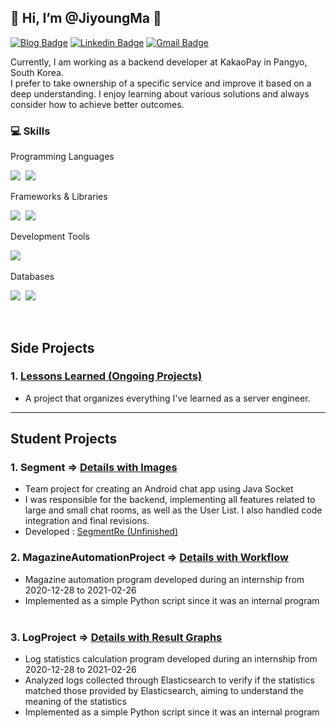 <!---
JiyoungMa/JiyoungMa is a ✨ special ✨ repository because its `README.md` (this file) appears on your GitHub profile.
You can click the Preview link to take a look at your changes.
--->

<h2>🐥 Hi, I’m @JiyoungMa 🐥</h2>

<p>

[![Blog Badge](http://img.shields.io/badge/-Tech%20blog-black?style=flat-square&logo=github&link=https://jiyoungma.github.io/)](https://jiyoungma.github.io/)
[![Linkedin Badge](https://img.shields.io/badge/-LinkedIn-blue?style=flat-square&logo=Linkedin&logoColor=white&link=https://https://www.linkedin.com/in/jiyoung-ma-449b45264/)](https://www.linkedin.com/in/jiyoung-ma-449b45264/)
[![Gmail Badge](https://img.shields.io/badge/Gmail-d14836?style=flat-square&logo=Gmail&logoColor=white&link=mailto:tiger980424@gmail.com)](mailto:tiger980424@gmail.com)

</p>

Currently, I am working as a backend developer at KakaoPay  in Pangyo, South Korea. <br>
I prefer to take ownership of a specific service and improve it based on a deep understanding. I enjoy learning about various solutions and always consider how to achieve better outcomes.

<h3>💻 Skills</h3>

Programming Languages
<p>
<img src="https://img.shields.io/badge/Java-007396?style=flat-square&logo=Java&logoColor=white"/></a>&nbsp
<img src="https://img.shields.io/badge/Kotlin-7F52FF?style=flat-squar&logo=Kotlin&logoColor=white"/></a>&nbsp
</p>

Frameworks & Libraries
<p>
<img src="https://img.shields.io/badge/SpringBoot-6DB33F?style=flat-square&logo=springboot&logoColor=white"/></a>&nbsp
<img src="https://img.shields.io/badge/ApacheKafka-231F20?style=flat-squar&logo=apachekafka&logoColor=white"/></a>&nbsp
</p>

Development Tools
<p>
<img src="https://img.shields.io/badge/Github-181717?style=flat-square&logo=github&logoColor=white"/></a>&nbsp
</p>

Databases
<p>
<img src="https://img.shields.io/badge/MySql-4479A1?style=flat-square&logo=mysql&logoColor=white"/></a>&nbsp
<img src="https://img.shields.io/badge/Redis-FF4438?style=flat-squar&logo=redis&logoColor=white"/></a>&nbsp
</p>

<br>

<h2> Side Projects </h2>
<h3> 1. <a href = "https://github.com/JiyoungMa/Lessons-Learned">Lessons Learned (Ongoing Projects)</a></h3>

- A project that organizes everything I've learned as a server engineer.

---

<h2>Student Projects</h2>
<h3>1. Segment => <a href = "https://github.com/CYJ1/segment"> Details with Images </a> </h3>

 - Team project for creating an Android chat app using Java Socket <br>
 - I was responsible for the backend, implementing all features related to large and small chat rooms, as well as the User List. I also handled code integration and final revisions.<br>
 - Developed : <a href = "https://github.com/JiyoungMa/SegmentRe"> SegmentRe (Unfinished) </a>


<h3>2. MagazineAutomationProject => <a href = "https://github.com/JiyoungMa/MagazineAutomationProject"> Details with Workflow </a> </h3>

- Magazine automation program developed during an internship from 2020-12-28 to 2021-02-26
- Implemented as a simple Python script since it was an internal program<br><br>


<h3>3. LogProject => <a href = "https://github.com/JiyoungMa/LogProject"> Details with Result Graphs </a> </h3>

- Log statistics calculation program developed during an internship from 2020-12-28 to 2021-02-26
- Analyzed logs collected through Elasticsearch to verify if the statistics matched those provided by Elasticsearch, aiming to understand the meaning of the statistics
- Implemented as a simple Python script since it was an internal program<br><br>

